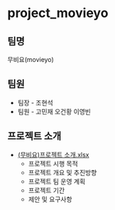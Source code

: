 # project_movieyo

## 팀명
무비요(movieyo)
## 팀원
* 팀장 - 조현석
* 팀원 - 고민재 오건황 이영빈

## 프로젝트 소개
* [(무비요)프로젝트 소개.xlsx](https://github.com/yeongbin2/DEOS-lyb/files/9977681/default.xlsx)
  * 프로젝트 시행 목적
  * 프로젝트 개요 및 추진방향
  * 프로젝트 팀 운영 계획
  * 프로젝트 기간
  * 제안 및 요구사항



